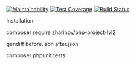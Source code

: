[![Maintainability](https://api.codeclimate.com/v1/badges/7e5897852afc37b05dbc/maintainability)](https://codeclimate.com/github/zharinovkv/php-project-lvl2/maintainability)
[![Test Coverage](https://api.codeclimate.com/v1/badges/7e5897852afc37b05dbc/test_coverage)](https://codeclimate.com/github/zharinovkv/php-project-lvl2/test_coverage)
[![Build Status](https://travis-ci.org/zharinovkv/php-project-lvl2.svg?branch=master)](https://travis-ci.org/zharinovkv/php-project-lvl2)

Installation

composer require zharinov/php-project-lvl2

gendiff before.json after.json

composer phpunit tests
